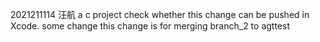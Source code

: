 2021211114 汪航
a c project
check whether this change can be pushed in Xcode.
some change
this change is for merging branch_2 to agttest
